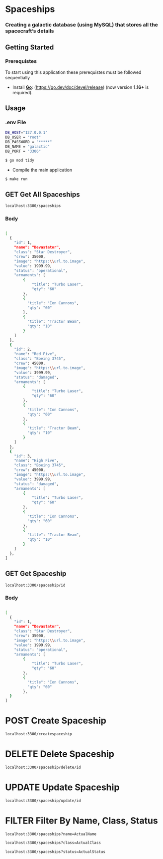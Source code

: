 # Spaceships
### Creating a galactic database (using MySQL) that stores all the spacecraft’s details


## Getting Started

### Prerequistes 

To start using this application these prerequistes must be followed sequentially
- Install **[Go](https://go.dev/)**: (https://go.dev/doc/devel/release) (now version **1.16+** is required).


## Usage
### .env File
```sh 
DB_HOST="127.0.0.1"
DB_USER = "root"
DB_PASSWORD = "*****"
DB_NAME = "galactic"
DB_PORT = "3306"
```
```sh
$ go mod tidy
```

- Compile the main application

```sh
$ make run
```


## GET Get All Spaceships
```sh
localhost:3300/spaceships
```

### Body 
```sh

[
  {
    "id": 1,
    "name": "Devastator",
    "class": "Star Destroyer",
    "crew": 35000,
    "image": "https:\\url.to.image",
    "value": 1999.99,
    "status": "operational",
    "armaments": [
        {
            "title": "Turbo Laser",
            "qty": "60"
        },
        {
          "title": "Ion Cannons",
          "qty": "60"
        },
        {
          "title": "Tractor Beam",
          "qty": "10"
        }
    ]
  },
  {
    "id": 2,
    "name": "Red Five",
    "class": "Boeing 3745",
    "crew": 45000,
    "image": "https:\\url.to.image",
    "value": 3999.99,
    "status": "damaged",
    "armaments": [
        {
            "title": "Turbo Laser",
            "qty": "60"
        },
        {
          "title": "Ion Cannons",
          "qty": "60"
        },
        {
          "title": "Tractor Beam",
          "qty": "10"
        }
    ]
  },
  {
    "id": 3,
    "name": "High Five",
    "class": "Boeing 3745",
    "crew": 45000,
    "image": "https:\\url.to.image",
    "value": 3999.99,
    "status": "damaged",
    "armaments": [
        {
            "title": "Turbo Laser",
            "qty": "60"
        },
        {
          "title": "Ion Cannons",
          "qty": "60"
        },
        {
          "title": "Tractor Beam",
          "qty": "10"
        }
    ]
  },
]
```
## GET Get Spaceship
```sh
localhost:3300/spaceship/id
```

### Body 
```sh

[
  {
    "id": 1,
    "name": "Devastator",
    "class": "Star Destroyer",
    "crew": 35000,
    "image": "https:\\url.to.image",
    "value": 1999.99,
    "status": "operational",
    "armaments": [
        {
            "title": "Turbo Laser",
            "qty": "60"
        },
        {
          "title": "Ion Cannons",
          "qty": "60"
        },
  }
]
```

# POST Create Spaceship
```sh
localhost:3300/createspaceship
```

# DELETE Delete Spaceship
```sh
localhost:3300/spaceship/delete/id
```

# UPDATE Update Spaceship
```sh
localhost:3300/spaceship/update/id
```
# FILTER Filter By Name, Class, Status
```sh
localhost:3300/spaceships?name=ActualName
```
```sh
localhost:3300/spaceships?class=ActualClass
```
```sh
localhost:3300/spaceships?status=ActualStatus
```


